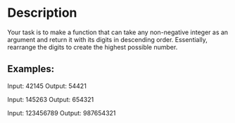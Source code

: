 # Description

Your task is to make a function that can take any non-negative integer as an argument and return it with its digits in descending order. Essentially, rearrange the digits to create the highest possible number.

## Examples:

Input: 42145 Output: 54421

Input: 145263 Output: 654321

Input: 123456789 Output: 987654321
